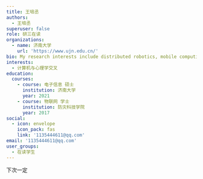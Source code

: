 ```yaml
---
title: 王培丞
authors:
  - 王培丞
superuser: false
role: 研三在读
organizations:
  - name: 济南大学
    url: 'https://www.ujn.edu.cn/'
bio: My research interests include distributed robotics, mobile computing and programmable matter.
interests:
  - 计算机与心理学交叉
education:
  courses:
    - course: 电子信息 硕士
      institution: 济南大学
      year: 2021
    - course: 物联网 学士
      institution: 防灾科技学院
      year: 2017
social:
  - icon: envelope
    icon_pack: fas
    link: '1135444611@qq.com'
email: '1135444611@qq.com'
user_groups:
  - 在读学生
---
```

下次一定